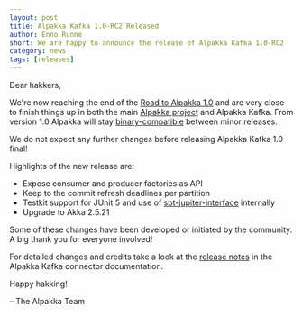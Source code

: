 ```yaml
---
layout: post
title: Alpakka Kafka 1.0-RC2 Released
author: Enno Runne
short: We are happy to announce the release of Alpakka Kafka 1.0-RC2
category: news
tags: [releases]
---
```


Dear hakkers,

We're now reaching the end of the [Road to Alpakka 1.0](https://akka.io/blog/news/2018/08/30/alpakka-towards-1.0) and are very close to finish things up in both the main [Alpakka project](https://doc.akka.io/docs/alpakka/current/) and Alpakka Kafka. From version 1.0 Alpakka will stay [binary-compatible](https://doc.akka.io/docs/akka/current/common/binary-compatibility-rules.html#binary-compatibility-rules) between minor releases.

We do not expect any further changes before releasing Alpakka Kafka 1.0 final!

Highlights of the new release are:

* Expose consumer and producer factories as API
* Keep to the commit refresh deadlines per partition 
* Testkit support for JUnit 5 and use of [sbt-jupiter-interface](https://github.com/maichler/sbt-jupiter-interface) internally
* Upgrade to Akka 2.5.21

Some of these changes have been developed or initiated by the community. A big thank you for everyone involved!

For detailed changes and credits take a look at the [release notes](https://doc.akka.io/docs/alpakka-kafkacurrent/release-notes/1.0-RC2.html) in the Alpakka Kafka connector documentation.

Happy hakking!

– The Alpakka Team

